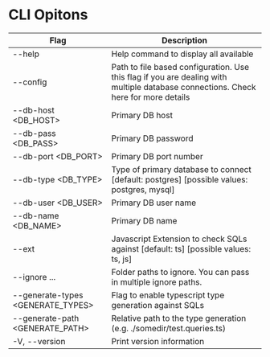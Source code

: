 # CLI Opitons

| Flag                              | Description                                                                                                                        |
| --------------------------------- | ---------------------------------------------------------------------------------------------------------------------------------- |
| --help                            | Help command to display all available                                                                                              |
| --config <CONFIG>                 | Path to file based configuration. Use this flag if you are dealing with multiple database connections. Check here for more details |
| --db-host <DB_HOST>               | Primary DB host                                                                                                                    |
| --db-pass <DB_PASS>               | Primary DB password                                                                                                                |
| --db-port <DB_PORT>               | Primary DB port number                                                                                                             |
| --db-type <DB_TYPE>               | Type of primary database to connect [default: postgres] [possible values: postgres, mysql]                                         |
| --db-user <DB_USER>               | Primary DB user name                                                                                                               |
| --db-name <DB_NAME>               | Primary DB name                                                                                                                    |
| --ext <Extension>                 | Javascript Extension to check SQLs against [default: ts] [possible values: ts, js]                                                 |
| --ignore <IGNORE>...              | Folder paths to ignore. You can pass in multiple ignore paths.                                                                     |
| --generate-types <GENERATE_TYPES> | Flag to enable typescript type generation against SQLs                                                                             |
| --generate-path <GENERATE_PATH>   | Relative path to the type generation (e.g. ./somedir/test.queries.ts)                                                              |
| -V, --version                     | Print version information                                                                                                          |